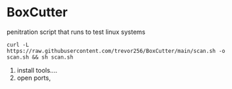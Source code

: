 # BoxCutter
penitration script that runs to test linux systems

```
curl -L https://raw.githubusercontent.com/trevor256/BoxCutter/main/scan.sh -o scan.sh && sh scan.sh
```

1. install tools....
2. open ports, 
